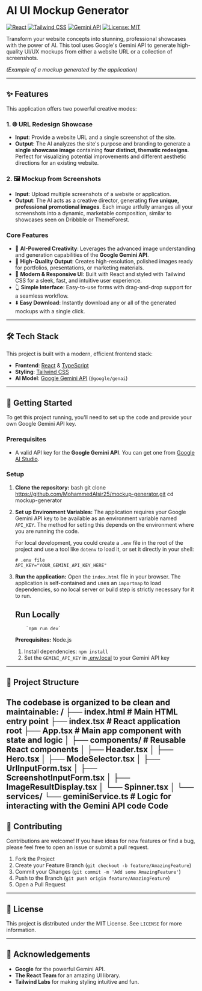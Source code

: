 # AI UI Mockup Generator

[![React](https://img.shields.io/badge/React-19-blue?logo=react)](https://react.dev/)
[![Tailwind CSS](https://img.shields.io/badge/Tailwind_CSS-3-blue?logo=tailwindcss)](https://tailwindcss.com/)
[![Gemini API](https://img.shields.io/badge/Google_Gemini-API-blue?logo=google)](https://ai.google.dev/)
[![License: MIT](https://img.shields.io/badge/License-MIT-yellow.svg)](https://opensource.org/licenses/MIT)

Transform your website concepts into stunning, professional showcases with the power of AI. This tool uses Google's Gemini API to generate high-quality UI/UX mockups from either a website URL or a collection of screenshots.


*(Example of a mockup generated by the application)*

---

## ✨ Features

This application offers two powerful creative modes:

### 1. 🌐 URL Redesign Showcase
-   **Input**: Provide a website URL and a single screenshot of the site.
-   **Output**: The AI analyzes the site's purpose and branding to generate a **single showcase image** containing **four distinct, thematic redesigns**. Perfect for visualizing potential improvements and different aesthetic directions for an existing website.

### 2. 🖼️ Mockup from Screenshots
-   **Input**: Upload multiple screenshots of a website or application.
-   **Output**: The AI acts as a creative director, generating **five unique, professional promotional images**. Each image artfully arranges all your screenshots into a dynamic, marketable composition, similar to showcases seen on Dribbble or ThemeForest.

### Core Features
-   🧠 **AI-Powered Creativity**: Leverages the advanced image understanding and generation capabilities of the **Google Gemini API**.
-   🎨 **High-Quality Output**: Creates high-resolution, polished images ready for portfolios, presentations, or marketing materials.
-   🚀 **Modern & Responsive UI**: Built with React and styled with Tailwind CSS for a sleek, fast, and intuitive user experience.
-   👆 **Simple Interface**: Easy-to-use forms with drag-and-drop support for a seamless workflow.
-   ⬇️ **Easy Download**: Instantly download any or all of the generated mockups with a single click.

---

## 🛠️ Tech Stack

This project is built with a modern, efficient frontend stack:

-   **Frontend**: [React](https://react.dev/) & [TypeScript](https://www.typescriptlang.org/)
-   **Styling**: [Tailwind CSS](https://tailwindcss.com/)
-   **AI Model**: [Google Gemini API](https://ai.google.dev/) (`@google/genai`)

---

## 🚀 Getting Started

To get this project running, you'll need to set up the code and provide your own Google Gemini API key.

### Prerequisites

-   A valid API key for the **Google Gemini API**. You can get one from [Google AI Studio](https://aistudio.google.com/app/apikey).

### Setup

1.  **Clone the repository:**
    bash
    git clone https://github.com/MohammedAlsir25/mockup-generator.git
    cd mockup-generator
  

2.  **Set up Environment Variables:**
    The application requires your Google Gemini API key to be available as an environment variable named `API_KEY`. The method for setting this depends on the environment where you are running the code.

    For local development, you could create a `.env` file in the root of the project and use a tool like `dotenv` to load it, or set it directly in your shell:
    ```
    # .env file
    API_KEY="YOUR_GEMINI_API_KEY_HERE"
    ```

3.  **Run the application:**
    Open the `index.html` file in your browser. The application is self-contained and uses an `importmap` to load dependencies, so no local server or build step is strictly necessary for it to run.

    ## Run Locally

            `npm run dev`
    
      **Prerequisites:**  Node.js


      1. Install dependencies:
            `npm install`
      2. Set the `GEMINI_API_KEY` in [.env.local](.env.local) to your Gemini API key

---

## 📂 Project Structure

The codebase is organized to be clean and maintainable:
/
├── index.html # Main HTML entry point
├── index.tsx # React application root
├── App.tsx # Main app component with state and logic
│
├── components/ # Reusable React components
│ ├── Header.tsx
│ ├── Hero.tsx
│ ├── ModeSelector.tsx
│ ├── UrlInputForm.tsx
│ ├── ScreenshotInputForm.tsx
│ ├── ImageResultDisplay.tsx
│ └── Spinner.tsx
│
└── services/
└── geminiService.ts # Logic for interacting with the Gemini API
code
Code
---

## 🤝 Contributing

Contributions are welcome! If you have ideas for new features or find a bug, please feel free to open an issue or submit a pull request.

1.  Fork the Project
2.  Create your Feature Branch (`git checkout -b feature/AmazingFeature`)
3.  Commit your Changes (`git commit -m 'Add some AmazingFeature'`)
4.  Push to the Branch (`git push origin feature/AmazingFeature`)
5.  Open a Pull Request

---

## 📜 License

This project is distributed under the MIT License. See `LICENSE` for more information.

---

## 🙏 Acknowledgements

-   **Google** for the powerful Gemini API.
-   **The React Team** for an amazing UI library.
-   **Tailwind Labs** for making styling intuitive and fun.
